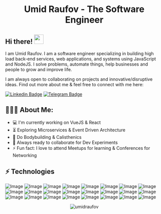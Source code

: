 <h1 align="center">Umid Raufov - The Software Engineer</h1>

## Hi there! <img src="https://raw.githubusercontent.com/aemmadi/aemmadi/master/wave.gif" width="30px">

I am  Umid Raufov. I am a software engineer specializing in building high load back-end services, web applications, and systems using JavaScript and NodeJS. I solve problems, automate things, help businesses and people to grow and improve life. </br>

I am always open to collaborating on projects and innovative/disruptive ideas. Find out more about me & feel free to connect with me here:

[![Linkedin Badge](https://img.shields.io/badge/-Umid_Raufov-blue?style=flat-square&logo=Linkedin&logoColor=white&link=https://www.linkedin.com/in/umid-raufov/)](https://www.linkedin.com/in/umid-raufov/) 
[![Telegram Badge](https://img.shields.io/badge/Umid_Raufov-2CA5E0?style=flat-square&logo=telegram&logoColor=white&link=https://t.me/umidraufov)](https://t.me/umidraufov) 

  
<h2 align="left">👨🏻‍💻 About Me:</h2>

- :computer: I'm currently working on VueJS & React
- :hourglass_flowing_sand:  Exploring Microservices & Event Driven Architecture
- :muscle: Do Bodybuilding & Calisthenics
- :rocket: Always ready to collaborate for Dev Experiments
- :zap: Fun fact: I love to attend Meetups for learning & Conferences for Networking<br>

## ⚡ Technologies

![Image](https://img.shields.io/badge/Ubuntu-E95420?style=for-the-badge&logo=ubuntu&logoColor=white)
![Image](https://img.shields.io/badge/Linux-FCC624?style=for-the-badge&logo=linux&logoColor=black)
![Image](https://img.shields.io/badge/Figma-F24E1E?style=for-the-badge&logo=figma&logoColor=white)
![Image](https://img.shields.io/badge/-HTML5-E34F26?style=for-the-badge&logo=html5&logoColor=white)
![Image](https://img.shields.io/badge/-CSS5-1572B6?style=for-the-badge&logo=css5)
![Image](https://img.shields.io/badge/-Bootstrap-563D7C?style=for-the-badge&logo=bootstrap)
![Image](https://img.shields.io/badge/Sass-CC6699?style=for-the-badge&logo=sass&logoColor=white)
![Image](https://img.shields.io/badge/Tailwind_CSS-38B2AC?style=for-the-badge&logo=tailwind-css&logoColor=white)
![Image](https://img.shields.io/badge/JavaScript-323330?style=for-the-badge&logo=javascript&logoColor=F7DF1E)
![Image](https://img.shields.io/badge/Node.js-339933?style=for-the-badge&logo=nodedotjs&logoColor=white)
![Image](https://img.shields.io/badge/Git-F05032?style=for-the-badge&logo=git&logoColor=white)
![Image](https://img.shields.io/badge/php-777BB4?style=for-the-badge&logo=php&logoColor=white)
![Image](https://img.shields.io/badge/Laravel-FF2D20?style=for-the-badge&logo=laravel&logoColor=white)
![Image](https://img.shields.io/badge/Postman-FF6C37?style=for-the-badge&logo=Postman&logoColor=white)
![Image](https://img.shields.io/badge/Vue.js-35495E?style=for-the-badge&logo=vuedotjs&logoColor=4FC08D)
![Image](https://img.shields.io/badge/React-20232A?style=for-the-badge&logo=react&logoColor=61DAFB)
![Image](https://img.shields.io/badge/Redux-593D88?style=for-the-badge&logo=redux&logoColor=white)
![Image](https://img.shields.io/badge/MySQL-005C84?style=for-the-badge&logo=mysql&logoColor=white)
![Image](https://img.shields.io/badge/PostgreSQL-316192?style=for-the-badge&logo=postgresql&logoColor=white)
![Image](https://img.shields.io/badge/json-5E5C5C?style=for-the-badge&logo=json&logoColor=white)
![Image](https://img.shields.io/badge/Apache-D22128?style=for-the-badge&logo=Apache&logoColor=white)
![Image](https://img.shields.io/badge/Spring-6DB33F?style=for-the-badge&logo=spring&logoColor=white)
![Image](https://img.shields.io/badge/Spring_Boot-F2F4F9?style=for-the-badge&logo=spring-boot)
![Image](https://img.shields.io/badge/Docker-2CA5E0?style=for-the-badge&logo=docker&logoColor=white)

<p align="center"> <img src="https://github-readme-stats.vercel.app/api?username=umidraufov&show_icons=true&theme=gotham" alt="umidraufov" />


